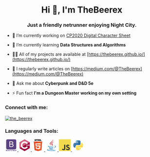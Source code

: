 <h1 align="center">Hi 👋, I'm TheBeerex</h1>
<h3 align="center">Just a friendly netrunner enjoying Night City.</h3>

- 🔭 I’m currently working on [CP2020 Digital Character Sheet](https://github.com/TheBeerex/CP2020-DigitalCharacterSheet)

- 🌱 I’m currently learning **Data Structures and Algorithms**

- 👨‍💻 All of my projects are available at [https://thebeerex.github.io/](https://thebeerex.github.io/)

- 📝 I regularly write articles on [https://medium.com/@TheBeerex](https://medium.com/@TheBeerex)

- 💬 Ask me about **Cyberpunk and D&D 5e**

- ⚡ Fun fact **I'm a Dungeon Master working on my own setting**

<h3 align="left">Connect with me:</h3>
<p align="left">
<a href="https://twitter.com/the_beerex" target="blank"><img align="center" src="https://raw.githubusercontent.com/rahuldkjain/github-profile-readme-generator/master/src/images/icons/Social/twitter.svg" alt="the_beerex" height="30" width="40" /></a>
</p>

<h3 align="left">Languages and Tools:</h3>
<p align="left"> <a href="https://getbootstrap.com" target="_blank" rel="noreferrer"> <img src="https://raw.githubusercontent.com/devicons/devicon/master/icons/bootstrap/bootstrap-plain-wordmark.svg" alt="bootstrap" width="40" height="40"/> </a> <a href="https://www.w3schools.com/cpp/" target="_blank" rel="noreferrer"> <img src="https://raw.githubusercontent.com/devicons/devicon/master/icons/cplusplus/cplusplus-original.svg" alt="cplusplus" width="40" height="40"/> </a> <a href="https://www.w3.org/html/" target="_blank" rel="noreferrer"> <img src="https://raw.githubusercontent.com/devicons/devicon/master/icons/html5/html5-original-wordmark.svg" alt="html5" width="40" height="40"/> </a> <a href="https://www.java.com" target="_blank" rel="noreferrer"> <img src="https://raw.githubusercontent.com/devicons/devicon/master/icons/java/java-original.svg" alt="java" width="40" height="40"/> </a> <a href="https://developer.mozilla.org/en-US/docs/Web/JavaScript" target="_blank" rel="noreferrer"> <img src="https://raw.githubusercontent.com/devicons/devicon/master/icons/javascript/javascript-original.svg" alt="javascript" width="40" height="40"/> </a> <a href="https://www.python.org" target="_blank" rel="noreferrer"> <img src="https://raw.githubusercontent.com/devicons/devicon/master/icons/python/python-original.svg" alt="python" width="40" height="40"/> </a> </p>
